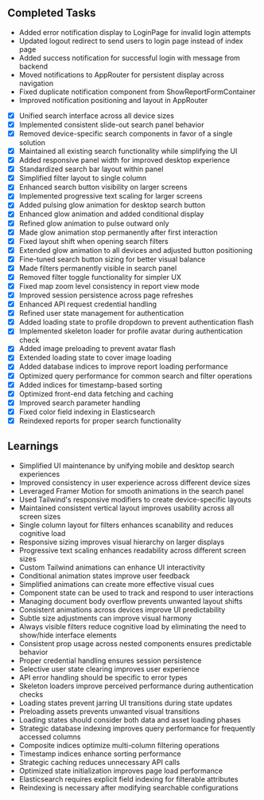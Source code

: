 ## Completed Tasks

- Added error notification display to LoginPage for invalid login attempts
- Updated logout redirect to send users to login page instead of index page
- Added success notification for successful login with message from backend
- Moved notifications to AppRouter for persistent display across navigation
- Fixed duplicate notification component from ShowReportFormContainer
- Improved notification positioning and layout in AppRouter
- [x] Unified search interface across all device sizes
- [x] Implemented consistent slide-out search panel behavior
- [x] Removed device-specific search components in favor of a single solution
- [x] Maintained all existing search functionality while simplifying the UI
- [x] Added responsive panel width for improved desktop experience
- [x] Standardized search bar layout within panel
- [x] Simplified filter layout to single column
- [x] Enhanced search button visibility on larger screens
- [x] Implemented progressive text scaling for larger screens
- [x] Added pulsing glow animation for desktop search button
- [x] Enhanced glow animation and added conditional display
- [x] Refined glow animation to pulse outward only
- [x] Made glow animation stop permanently after first interaction
- [x] Fixed layout shift when opening search filters
- [x] Extended glow animation to all devices and adjusted button positioning
- [x] Fine-tuned search button sizing for better visual balance
- [x] Made filters permanently visible in search panel
- [x] Removed filter toggle functionality for simpler UX
- [x] Fixed map zoom level consistency in report view mode
- [x] Improved session persistence across page refreshes
- [x] Enhanced API request credential handling
- [x] Refined user state management for authentication
- [x] Added loading state to profile dropdown to prevent authentication flash
- [x] Implemented skeleton loader for profile avatar during authentication check
- [x] Added image preloading to prevent avatar flash
- [x] Extended loading state to cover image loading
- [x] Added database indices to improve report loading performance
- [x] Optimized query performance for common search and filter operations
- [x] Added indices for timestamp-based sorting
- [x] Optimized front-end data fetching and caching
- [x] Improved search parameter handling
- [x] Fixed color field indexing in Elasticsearch
- [x] Reindexed reports for proper search functionality

## Learnings
- Simplified UI maintenance by unifying mobile and desktop search experiences
- Improved consistency in user experience across different device sizes
- Leveraged Framer Motion for smooth animations in the search panel
- Used Tailwind's responsive modifiers to create device-specific layouts
- Maintained consistent vertical layout improves usability across all screen sizes
- Single column layout for filters enhances scanability and reduces cognitive load
- Responsive sizing improves visual hierarchy on larger displays
- Progressive text scaling enhances readability across different screen sizes
- Custom Tailwind animations can enhance UI interactivity
- Conditional animation states improve user feedback
- Simplified animations can create more effective visual cues
- Component state can be used to track and respond to user interactions
- Managing document body overflow prevents unwanted layout shifts
- Consistent animations across devices improve UI predictability
- Subtle size adjustments can improve visual harmony
- Always visible filters reduce cognitive load by eliminating the need to show/hide interface elements
- Consistent prop usage across nested components ensures predictable behavior
- Proper credential handling ensures session persistence
- Selective user state clearing improves user experience
- API error handling should be specific to error types
- Skeleton loaders improve perceived performance during authentication checks
- Loading states prevent jarring UI transitions during state updates
- Preloading assets prevents unwanted visual transitions
- Loading states should consider both data and asset loading phases
- Strategic database indexing improves query performance for frequently accessed columns
- Composite indices optimize multi-column filtering operations
- Timestamp indices enhance sorting performance
- Strategic caching reduces unnecessary API calls
- Optimized state initialization improves page load performance
- Elasticsearch requires explicit field indexing for filterable attributes
- Reindexing is necessary after modifying searchable configurations
